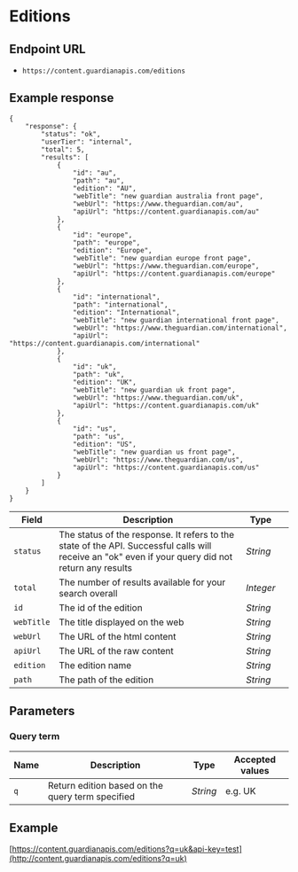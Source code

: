 Editions
=======

## Endpoint URL
* `https://content.guardianapis.com/editions`

## Example response

    {
		"response": {
			"status": "ok",
			"userTier": "internal",
			"total": 5,
			"results": [
				{
					"id": "au",
					"path": "au",
					"edition": "AU",
					"webTitle": "new guardian australia front page",
					"webUrl": "https://www.theguardian.com/au",
					"apiUrl": "https://content.guardianapis.com/au"
				},
				{
					"id": "europe",
					"path": "europe",
					"edition": "Europe",
					"webTitle": "new guardian europe front page",
					"webUrl": "https://www.theguardian.com/europe",
					"apiUrl": "https://content.guardianapis.com/europe"
				},
				{
					"id": "international",
					"path": "international",
					"edition": "International",
					"webTitle": "new guardian international front page",
					"webUrl": "https://www.theguardian.com/international",
					"apiUrl": "https://content.guardianapis.com/international"
				},
				{
					"id": "uk",
					"path": "uk",
					"edition": "UK",
					"webTitle": "new guardian uk front page",
					"webUrl": "https://www.theguardian.com/uk",
					"apiUrl": "https://content.guardianapis.com/uk"
				},
				{
					"id": "us",
					"path": "us",
					"edition": "US",
					"webTitle": "new guardian us front page",
					"webUrl": "https://www.theguardian.com/us",
					"apiUrl": "https://content.guardianapis.com/us"
				}
			]
		}
    }

Field  | Description | Type |  |
------ | ----------- | ---- |--|
`status` | The status of the response. It refers to the state of the API. Successful calls will receive an "ok" even if your query did not return any results |  *String*
`total` |  The number of results available for your search overall | *Integer*
`id` | The id of the edition | *String*
`webTitle` | The title displayed on the web |  *String*
`webUrl` | The URL of the html content | *String*
`apiUrl` | The URL of the raw content | *String*
`edition` | The edition name | *String*
`path` | The path of the edition | *String*

## Parameters

### Query term

Name  | Description | Type | Accepted values
----- | ----------- | ---- | ---------------
`q` | Return edition based on the query term specified | *String* | e.g. UK

## Example
[https://content.guardianapis.com/editions?q=uk&api-key=test](http://content.guardianapis.com/editions?q=uk)

